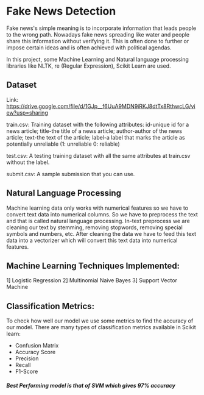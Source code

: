 # Fake News Detection

Fake news's simple meaning is to incorporate information that leads people to the wrong path. Nowadays fake news spreading like water and people share this information without verifying it. This is often done to further or impose certain ideas and is often achieved with political agendas.

In this project, some Machine Learning and Natural language processing libraries like NLTK, re (Regular Expression), Scikit Learn are used.

## Dataset
Link:
https://drive.google.com/file/d/1GJp__f6UuA9MDN9iRKJ8dtTx8RthwcLG/view?usp=sharing

train.csv: Training dataset with the following attributes:
id-unique id for a news article;
title-the title of a news article;
author-author of the news article;
text-the text of the article;
label-a label that marks the article as potentially unreliable
(1: unreliable
0: reliable)

test.csv: A testing training dataset with all the same attributes at train.csv without the label.

submit.csv: A sample submission that you can use.

## Natural Language Processing
Machine learning data only works with numerical features so we have to convert text data into numerical columns. So we have to preprocess the text and that is called natural language processing.
In-text preprocess we are cleaning our text by stemming, removing stopwords, removing special symbols and numbers, etc. After cleaning the data we have to feed this text data into a vectorizer which will convert this text data into numerical features.

## Machine Learning Techniques Implemented:
1] Logistic Regression
2] Multinomial Naive Bayes
3] Support Vector Machine

## Classification Metrics:
To check how well our model we use some metrics to find the accuracy of our model. There are many types of classification metrics available in Scikit learn:
- Confusion Matrix
- Accuracy Score
- Precision
- Recall
- F1-Score

##### Best Performing model is that of SVM which gives 97% accuracy
